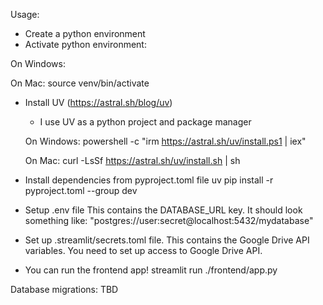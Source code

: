 Usage:
- Create a python environment
- Activate python environment:

On Windows:

On Mac:
source venv/bin/activate

- Install UV (https://astral.sh/blog/uv)
    - I use UV as a python project and package manager

    On Windows:
    powershell -c "irm https://astral.sh/uv/install.ps1 | iex"

    On Mac:
    curl -LsSf https://astral.sh/uv/install.sh | sh

- Install dependencies from pyproject.toml file
    uv pip install -r pyproject.toml --group dev

- Setup .env file
    This contains the DATABASE_URL key.
    It should look something like: "postgres://user:secret@localhost:5432/mydatabase"

- Set up .streamlit/secrets.toml file.
    This contains the Google Drive API variables.
    You need to set up access to Google Drive API.

- You can run the frontend app!
    streamlit run ./frontend/app.py

Database migrations:
TBD